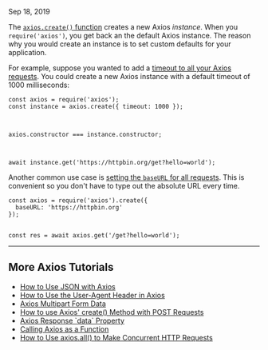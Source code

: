 Sep 18, 2019

The [`axios.create()` function](https://github.com/axios/axios#creating-an-instance) creates a new Axios _instance_. When you `require('axios')`, you get back an the default Axios instance. The reason why you would create an instance is to set custom defaults for your application.

For example, suppose you wanted to add a [timeout to all your Axios requests](https://medium.com/@masnun/handling-timeout-in-axios-479269d83c68). You could create a new Axios instance with a default timeout of 1000 milliseconds:

```
const axios = require('axios');
const instance = axios.create({ timeout: 1000 });



axios.constructor === instance.constructor;



await instance.get('https://httpbin.org/get?hello=world');
```

Another common use case is [setting the `baseURL` for all requests](https://github.com/axios/axios#axioscreateconfig). This is convenient so you don't have to type out the absolute URL every time.

```
const axios = require('axios').create({
  baseURL: 'https://httpbin.org'
});


const res = await axios.get('/get?hello=world');
```

---

## More Axios Tutorials

- [How to Use JSON with Axios](https://masteringjs.io/tutorials/axios/json)
- [How to Use the User-Agent Header in Axios](https://masteringjs.io/tutorials/axios/user-agent)
- [Axios Multipart Form Data](https://masteringjs.io/tutorials/axios/axios-multi-form-data)
- [How to use Axios' create() Method with POST Requests](https://masteringjs.io/tutorials/axios/create-post)
- [Axios Response \`data\` Property](https://masteringjs.io/tutorials/axios/data)
- [Calling Axios as a Function](https://masteringjs.io/tutorials/axios/call)
- [How to Use axios.all() to Make Concurrent HTTP Requests](https://masteringjs.io/tutorials/axios/all)
